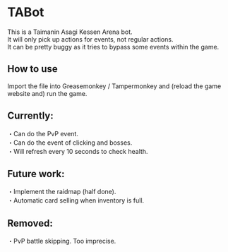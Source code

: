 # TABot
  
This is a Taimanin Asagi Kessen Arena bot.  
It will only pick up actions for events, not regular actions.  
It can be pretty buggy as it tries to bypass some events within the game.  

## How to use

Import the file into Greasemonkey / Tampermonkey and (reload the game website and) run the game.  

## Currently:
・Can do the PvP event.  
・Can do the event of clicking and bosses.  
・Will refresh every 10 seconds to check health.  

## Future work:
・Implement the raidmap (half done).  
・Automatic card selling when inventory is full.  

## Removed:
・PvP battle skipping. Too imprecise.
